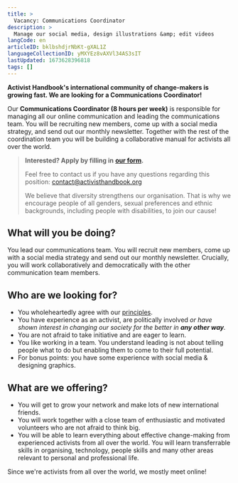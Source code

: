 ```yaml
---
title: >
  Vacancy: Communications Coordinator
description: >
  Manage our social media, design illustrations &amp; edit videos
langCode: en
articleID: bklbshdjrNbKt-gXAL1Z
languageCollectionID: yMXYEz8vAXVl34AS3sIT
lastUpdated: 1673628396818
tags: []
---
```


**Activist Handbook's international community of change-makers is growing fast. We are looking for a Communications Coordinator!**

Our **Communications Coordinator (8 hours per week)** is responsible for managing all our online communication and leading the communications team. You will be recruiting new members, come up with a social media strategy, and send out our monthly newsletter. Together with the rest of the coordination team you will be building a collaborative manual for activists all over the world.

> **Interested? Apply by filling in** [**our form**](https://docs.google.com/forms/d/e/1FAIpQLSc6BUIpvW-0dBthpOIaQAkgallz-UTovZ9YJ1HjIoge6iOGKQ/viewform?usp=sf_link)**.**
> 
> Feel free to contact us if you have any questions regarding this position: [contact@activisthandbook.org](mailto:contact@activisthandbook.org)
> 
> We believe that diversity strengthens our organisation. That is why we encourage people of all genders, sexual preferences and ethnic backgrounds, including people with disabilities, to join our cause!

<div></div>

## **What will you be doing?**

You lead our communications team. You will recruit new members, come up with a social media strategy and send out our monthly newsletter. Crucially, you will work collaboratively and democratically with the other communication team members.

## **Who are we looking for?**

-   You wholeheartedly agree with our [principles](/about/principles).
-   You have experience as an activist, are politically involved _or have shown interest in changing our society for the better in **any other way**._
-   You are not afraid to take initiative and are eager to learn.
-   You like working in a team. You understand leading is not about telling people what to do but enabling them to come to their full potential.
-   For bonus points: you have some experience with social media & designing graphics.

## **What are we offering?**

-   You will get to grow your network and make lots of new international friends.
-   You will work together with a close team of enthusiastic and motivated volunteers who are not afraid to think big.
-   You will be able to learn everything about effective change-making from experienced activists from all over the world. You will learn transferrable skills in organising, technology, people skills and many other areas relevant to personal and professional life.

<div><figcaption>Since we're activists from all over the world, we mostly meet online!</figcaption></div>